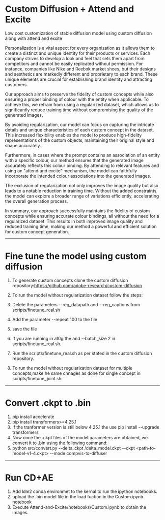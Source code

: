 # Custom Diffusion + Attend and Excite
Low cost customization of stable diffusion model using custom diffusion along with attend and excite

Personalization is a vital aspect for every organization as it allows them to create a distinct and unique identity for their products or services. Each company strives to develop a look and feel that sets them apart from competitors and cannot be easily replicated without permission. For instance, companies like Nike and Reebok market shoes, but their designs and aesthetics are markedly different and proprietary to each brand. These unique elements are crucial for establishing brand identity and attracting customers.

Our approach aims to preserve the fidelity of custom concepts while also ensuring a proper binding of colour with the entity when applicable. To achieve this, we refrain from using a regularized dataset, which allows us to significantly reduce training time without compromising the quality of the generated images. 

By avoiding regularization, our model can focus on capturing the intricate details and unique characteristics of each custom concept in the dataset. This increased flexibility enables the model to produce high-fidelity representations of the custom objects, maintaining their original style and shape accurately. 

Furthermore, in cases where the prompt contains an association of an entity with a specific colour, our method ensures that the generated image accurately reflects this colour binding. By attending to relevant features and using an "attend and excite" mechanism, the model can faithfully incorporate the intended colour associations into the generated images. 

The exclusion of regularization not only improves the image quality but also leads to a notable reduction in training time. Without the added constraints, the model can explore a broader range of variations efficiently, accelerating the overall generation process. 

In summary, our approach successfully maintains the fidelity of custom concepts while ensuring accurate colour bindings, all without the need for a regularized dataset. This results in both improved image quality and reduced training time, making our method a powerful and efficient solution for custom concept generation.

_____________________________________________________________________________________________________________________________________________________________________________
# Fine tune the model using custom diffusion
1. To generate custom concepts clone the custom diffusion repository:https://github.com/adobe-research/custom-diffusion

2. To run the model without regularization dataset follow the steps:
3. Delete the parameters --reg_datapath and --reg_captions from scripts/finetune_real.sh
4. Add the parameter --repeat 100 to the file
5. save the file

6. If you are running in a10g the and --batch_size 2 in scripts/finetune_real.sh.
7. Run the scripts/finetune_real.sh as per stated in the custom diffusion repository.

8. To run the model without regularixation dataset for multiple concepts,make he same chnages as done for single concept in scripts/finetune_joint.sh

_________________________________________________________________________________________________________________
# Convert .ckpt to .bin

1. pip install accelerate
2. pip install transformers>=4.25.1
3. If the tranformer version is still below 4.25.1 the use pip install --upgrade transformers
4. Now once the .ckpt files of the model parameters are obtained, we convert it to .bin using the following command:
5. python src/convert.py --delta_ckpt <path-to-folder>/delta_model.ckpt --ckpt <path-to-model-v1-4.ckpt> --mode compvis-to-diffuser                  
_________________________________________________________________________________________________________________________________

# Run CD+AE
1. Add ldm2 conda environmet to the kernal to run the ipython notebooks.
2. upload the .bin  model file in the load fuction in the Custom.ipynb notebook
3. Execute Attend-and-Excite/notebooks/Custom.ipynb to obtain the images.

 
 
